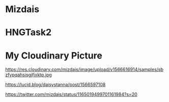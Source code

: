 # Mizdais
# HNGTask2
# My Cloudinary Picture 
https://res.cloudinary.com/mizdais/image/upload/v1566616914/samples/sbzfypqahsisgjfjxktp.jpg 

https://lucid.blog/daisystanna/post/1566597108

https://twitter.com/mizdais/status/1165019499701161984?s=20
